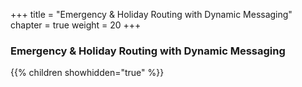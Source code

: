 +++
title = "Emergency & Holiday Routing with Dynamic Messaging"
chapter = true
weight = 20
+++

### Emergency & Holiday Routing with Dynamic Messaging


{{% children showhidden="true" %}}
